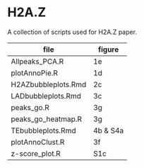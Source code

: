 # H2A.Z
A collection of scripts used for H2A.Z paper.

| file  | figure |
| ------------- | ------------- |
| Allpeaks_PCA.R  | 1e |
| plotAnnoPie.R  | 1d |
| H2AZbubbleplots.Rmd  | 2c |
| LADbubbleplots.Rmd  | 3c |
| peaks_go.R  | 3g |
| peaks_go_heatmap.R  | 3g |
| TEbubbleplots.Rmd  | 4b & S4a |
| plotAnnoClust.R  | 3f |
| z-score_plot.R  | S1c |
